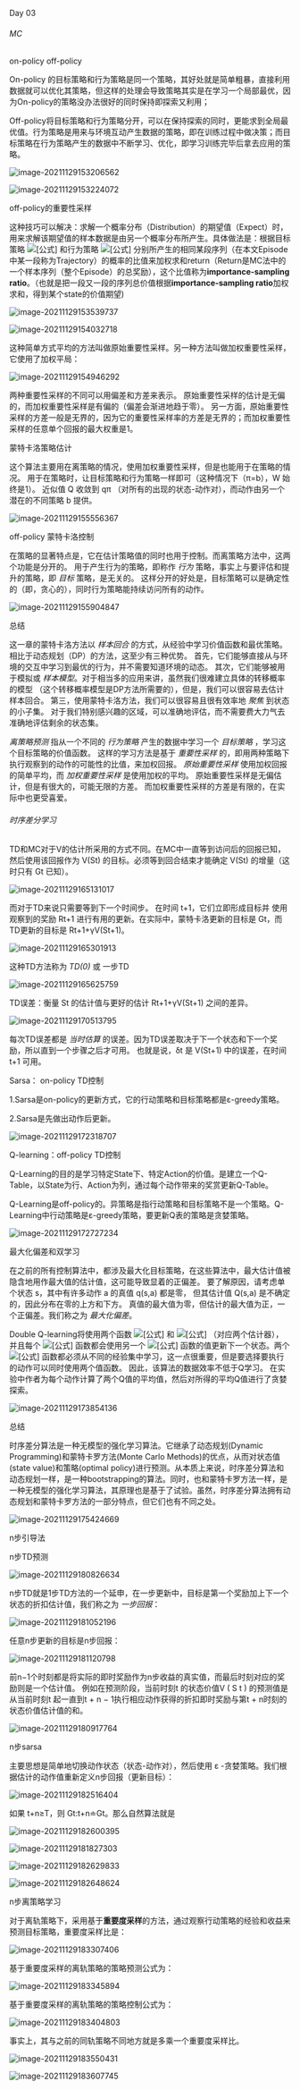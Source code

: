 Day 03

###### MC

on-policy off-policy

On-policy 的目标策略和行为策略是同一个策略，其好处就是简单粗暴，直接利用数据就可以优化其策略，但这样的处理会导致策略其实是在学习一个局部最优，因为On-policy的策略没办法很好的同时保持即探索又利用；

Off-policy将目标策略和行为策略分开，可以在保持探索的同时，更能求到全局最优值。行为策略是用来与环境互动产生数据的策略，即在训练过程中做决策；而目标策略在行为策略产生的数据中不断学习、优化，即学习训练完毕后拿去应用的策略。

![image-20211129153206562](C:\Users\longyuan\AppData\Roaming\Typora\typora-user-images\image-20211129153206562.png)

![image-20211129153224072](C:\Users\longyuan\AppData\Roaming\Typora\typora-user-images\image-20211129153224072.png)

off-policy的重要性采样

这种技巧可以解决：求解一个概率分布（Distribution）的期望值（Expect）时，用来求解该期望值的样本数据是由另一个概率分布所产生。具体做法是：根据目标策略 ![[公式]](https://www.zhihu.com/equation?tex=%5Cpi) 和行为策略 ![[公式]](https://www.zhihu.com/equation?tex=b) 分别所产生的相同某段序列（在本文Episode中某一段称为Trajectory）的概率的比值来加权求和return（Return是MC法中的一个样本序列（整个Episode）的总奖励），这个比值称为**importance-sampling ratio**。（也就是把一段又一段的序列总价值根据**importance-sampling ratio**加权求和，得到某个state的价值期望)

![image-20211129153539737](C:\Users\longyuan\AppData\Roaming\Typora\typora-user-images\image-20211129153539737.png)

![image-20211129154032718](C:\Users\longyuan\AppData\Roaming\Typora\typora-user-images\image-20211129154032718.png)

这种简单方式平均的方法叫做原始重要性采样。另一种方法叫做加权重要性采样，它使用了加权平局：

![image-20211129154946292](C:\Users\longyuan\AppData\Roaming\Typora\typora-user-images\image-20211129154946292.png)

两种重要性采样的不同可以用偏差和方差来表示。 原始重要性采样的估计是无偏的，而加权重要性采样是有偏的（偏差会渐进地趋于零）。 另一方面，原始重要性采样的方差一般是无界的，因为它的重要性采样率的方差是无界的；而加权重要性采样的任意单个回报的最大权重是1。

蒙特卡洛策略估计

这个算法主要用在离策略的情况，使用加权重要性采样，但是也能用于在策略的情况。 用于在策略时，让目标策略和行为策略一样即可（这种情况下（π=b），W 始终是1）。 近似值 Q 收敛到 qπ （对所有的出现的状态-动作对），而动作由另一个潜在的不同策略 b 提供。

![image-20211129155556367](C:\Users\longyuan\AppData\Roaming\Typora\typora-user-images\image-20211129155556367.png)

off-policy 蒙特卡洛控制

在策略的显著特点是，它在估计策略值的同时也用于控制。而离策略方法中，这两个功能是分开的。 用于产生行为的策略，即称作 *行为* 策略，事实上与要评估和提升的策略，即 *目标* 策略，是无关的。 这样分开的好处是，目标策略可以是确定性的（即，贪心的），同时行为策略能持续访问所有的动作。

![image-20211129155904847](C:\Users\longyuan\AppData\Roaming\Typora\typora-user-images\image-20211129155904847.png)

总结

这一章的蒙特卡洛方法以 *样本回合* 的方式，从经验中学习价值函数和最优策略。 相比于动态规划（DP）的方法，这至少有三种优势。 首先，它们能够直接从与环境的交互中学习到最优的行为，并不需要知道环境的动态。 其次，它们能够被用于模拟或 *样本模型*。对于相当多的应用来讲，虽然我们很难建立具体的转移概率的模型 （这个转移概率模型是DP方法所需要的），但是，我们可以很容易去估计样本回合。 第三，使用蒙特卡洛方法，我们可以很容易且很有效率地 *聚焦* 到状态的小子集。 对于我们特别感兴趣的区域，可以准确地评估，而不需要费大力气去准确地评估剩余的状态集。

*离策略预测* 指从一个不同的 *行为策略* 产生的数据中学习一个 *目标策略* ，学习这个目标策略的价值函数。 这样的学习方法是基于 *重要性采样* 的，即用两种策略下执行观察到的动作的可能性的比值，来加权回报。 *原始重要性采样* 使用加权回报的简单平均，而 *加权重要性采样* 是使用加权的平均。 原始重要性采样是无偏估计，但是有很大的，可能无限的方差。 而加权重要性采样的方差是有限的，在实际中也更受喜爱。

###### 时序差分学习

TD和MC对于V的估计所采用的方式不同。在MC中一直等到访问后的回报已知，然后使用该回报作为 V(St) 的目标。必须等到回合结束才能确定 V(St) 的增量（这时只有 Gt 已知）。

![image-20211129165131017](C:\Users\longyuan\AppData\Roaming\Typora\typora-user-images\image-20211129165131017.png)

而对于TD来说只需要等到下一个时间步。 在时间 t+1，它们立即形成目标并 使用观察到的奖励 Rt+1 进行有用的更新。在实际中，蒙特卡洛更新的目标是 Gt，而TD更新的目标是 Rt+1+γV(St+1)。

![image-20211129165301913](C:\Users\longyuan\AppData\Roaming\Typora\typora-user-images\image-20211129165301913.png)

这种TD方法称为 *TD(0)* 或 一步TD

![image-20211129165625759](C:\Users\longyuan\AppData\Roaming\Typora\typora-user-images\image-20211129165625759.png)

TD误差：衡量 St 的估计值与更好的估计 Rt+1+γV(St+1) 之间的差异。

![image-20211129170513795](C:\Users\longyuan\AppData\Roaming\Typora\typora-user-images\image-20211129170513795.png)

每次TD误差都是 *当时估算* 的误差。因为TD误差取决于下一个状态和下一个奖励，所以直到一个步骤之后才可用。 也就是说，δt 是 V(St+1) 中的误差，在时间 t+1 可用。

Sarsa： on-policy TD控制

1.Sarsa是on-policy的更新方式，它的行动策略和目标策略都是ε-greedy策略。

2.Sarsa是先做出动作后更新。

![image-20211129172318707](C:\Users\longyuan\AppData\Roaming\Typora\typora-user-images\image-20211129172318707.png)

Q-learning：off-policy TD控制

Q-Learning的目的是学习特定State下、特定Action的价值。是建立一个Q-Table，以State为行、Action为列，通过每个动作带来的奖赏更新Q-Table。

Q-Learning是off-policy的。异策略是指行动策略和目标策略不是一个策略。Q-Learning中行动策略是ε-greedy策略，要更新Q表的策略是贪婪策略。

![image-20211129172727234](C:\Users\longyuan\AppData\Roaming\Typora\typora-user-images\image-20211129172727234.png)

最大化偏差和双学习

在之前的所有控制算法中，都涉及最大化目标策略，在这些算法中，最大估计值被隐含地用作最大值的估计值，这可能导致显着的正偏差。 要了解原因，请考虑单个状态 s，其中有许多动作 a 的真值 q(s,a) 都是零， 但其估计值 Q(s,a) 是不确定的，因此分布在零的上方和下方。 真值的最大值为零，但估计的最大值为正，一个正偏差。我们称之为 *最大化偏差*。

Double Q-learning将使用两个函数 ![[公式]](https://www.zhihu.com/equation?tex=Q%5E%7BA%7D) 和 ![[公式]](https://www.zhihu.com/equation?tex=Q%5E%7BB%7D) （对应两个估计器），并且每个 ![[公式]](https://www.zhihu.com/equation?tex=Q) 函数都会使用另一个 ![[公式]](https://www.zhihu.com/equation?tex=Q) 函数的值更新下一个状态。两个 ![[公式]](https://www.zhihu.com/equation?tex=Q) 函数都必须从不同的经验集中学习，这一点很重要，但是要选择要执行的动作可以同时使用两个值函数。 因此，该算法的数据效率不低于Q学习。 在实验中作者为每个动作计算了两个Q值的平均值，然后对所得的平均Q值进行了贪婪探索。

![image-20211129173854136](C:\Users\longyuan\AppData\Roaming\Typora\typora-user-images\image-20211129173854136.png)

总结

时序差分算法是一种无模型的强化学习算法。它继承了动态规划(Dynamic Programming)和蒙特卡罗方法(Monte Carlo Methods)的优点，从而对状态值(state value)和策略(optimal policy)进行预测。从本质上来说，时序差分算法和动态规划一样，是一种bootstrapping的算法。同时，也和蒙特卡罗方法一样，是一种无模型的强化学习算法，其原理也是基于了试验。虽然，时序差分算法拥有动态规划和蒙特卡罗方法的一部分特点，但它们也有不同之处。

![image-20211129175424669](C:\Users\longyuan\AppData\Roaming\Typora\typora-user-images\image-20211129175424669.png)

n步引导法

n步TD预测

![image-20211129180826634](C:\Users\longyuan\AppData\Roaming\Typora\typora-user-images\image-20211129180826634.png)

n步TD就是1步TD方法的一个延申，在一步更新中，目标是第一个奖励加上下一个状态的折扣估计值，我们称之为 *一步回报*：

![image-20211129181052196](C:\Users\longyuan\AppData\Roaming\Typora\typora-user-images\image-20211129181052196.png)

任意n步更新的目标是n步回报：

![image-20211129181120798](C:\Users\longyuan\AppData\Roaming\Typora\typora-user-images\image-20211129181120798.png)

前n−1个时刻都是将实际的即时奖励作为n步收益的真实值，而最后时刻对应的奖励则是一个估计值。
例如在预测阶段，当前时刻t 的状态价值V ( S t ) 的预测值是从当前时刻t 起一直到t + n − 1执行相应动作获得的折扣即时奖励与第t + n时刻的状态价值估计值的和。

![image-20211129180917764](C:\Users\longyuan\AppData\Roaming\Typora\typora-user-images\image-20211129180917764.png)

n步sarsa

主要思想是简单地切换动作状态（状态-动作对），然后使用 ε -贪婪策略。我们根据估计的动作值重新定义n步回报（更新目标）：

![image-20211129182516404](C:\Users\longyuan\AppData\Roaming\Typora\typora-user-images\image-20211129182516404.png)

如果 t+n≥T，则 Gt:t+n≐Gt。那么自然算法就是

![image-20211129182600395](C:\Users\longyuan\AppData\Roaming\Typora\typora-user-images\image-20211129182600395.png)

![image-20211129181827303](C:\Users\longyuan\AppData\Roaming\Typora\typora-user-images\image-20211129181827303.png)

![image-20211129182629833](C:\Users\longyuan\AppData\Roaming\Typora\typora-user-images\image-20211129182629833.png)

![image-20211129182648624](C:\Users\longyuan\AppData\Roaming\Typora\typora-user-images\image-20211129182648624.png)

n步离策略学习

对于离轨策略下，采用基于**重要度采样**的方法，通过观察行动策略的经验和收益来预测目标策略，重要度采样比是：

![image-20211129183307406](C:\Users\longyuan\AppData\Roaming\Typora\typora-user-images\image-20211129183307406.png)

基于重要度采样的离轨策略的策略预测公式为：

![image-20211129183345894](C:\Users\longyuan\AppData\Roaming\Typora\typora-user-images\image-20211129183345894.png)

基于重要度采样的离轨策略的策略控制公式为：

![image-20211129183404803](C:\Users\longyuan\AppData\Roaming\Typora\typora-user-images\image-20211129183404803.png)

事实上，其与之前的同轨策略不同地方就是多乘一个重要度采样比。

![image-20211129183550431](C:\Users\longyuan\AppData\Roaming\Typora\typora-user-images\image-20211129183550431.png)

![image-20211129183607745](C:\Users\longyuan\AppData\Roaming\Typora\typora-user-images\image-20211129183607745.png)

